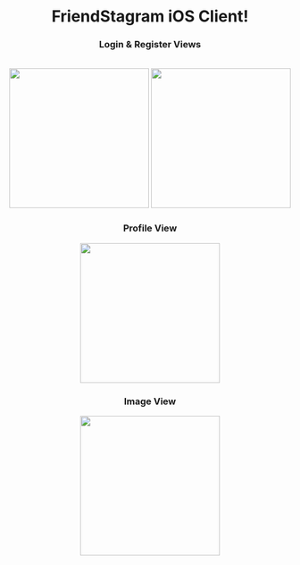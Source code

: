 <div align="center">

<h1>FriendStagram iOS Client!</h1>


<h3>Login & Register Views</h3> <br>
<img src="http://i.imgur.com/x4dAMVt.png" width="250">
<img src="http://i.imgur.com/SljnSbt.png" width="250">

<h3>Profile View</h3>
<img src="http://i.imgur.com/XL5saMu.png" width="250">

<h3>Image View</h3>
<img src="http://i.imgur.com/1ef2YYq.png" width="250">

</div>


